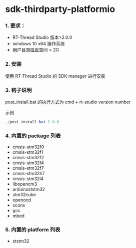 # sdk-thirdparty-platformio

### 1. 要求：

+ RT-Thread Studio 版本>2.0.0
+ windows 10 x64 操作系统
+ 用户目录磁盘空间 > 2G

### 2. 安装

使用 RT-Thread Studio 的 SDK manager 进行安装

### 3. 钩子说明

post_install.bat 的执行方式为 cmd + rt-studio version number

示例

```powershell
./post_install.bat 2.0.0
```

###  4. 内置的 package 列表

+ cmsis-stm32f0
+ cmsis-stm32f1
+ cmsis-stm32f2
+ cmsis-stm32f4
+ cmsis-stm32f7
+ cmsis-stm32h7
+ cmsis-stm32l4
+ libopencm3
+ arduinoststm32
+ stm32cube
+ openocd
+ scons
+ gcc
+ mbed

###  5. 内置的 platform 列表

+ ststm32